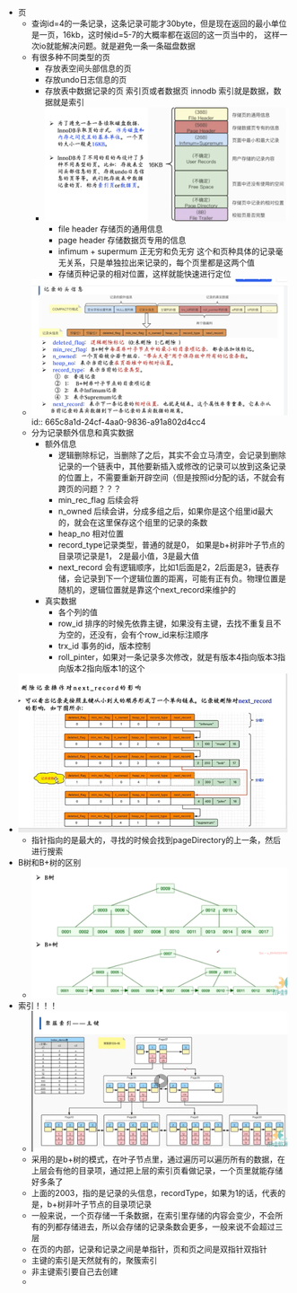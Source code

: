 - 页
	- 查询id=4的一条记录，这条记录可能才30byte，但是现在返回的最小单位是一页，16kb，这时候id=5-7的大概率都在返回的这一页当中的， 这样一次io就能解决问题。就是避免一条一条磁盘数据
	- 有很多种不同类型的页
		- 存放表空间头部信息的页
		- 存放undo日志信息的页
		- 存放表中数据记录的页  索引页或者数据页   innodb 索引就是数据，数据就是索引
		- ![image.png](../assets/image_1717338611029_0.png)
			- file header 存储页的通用信息
			- page header 存储数据页专用的信息
			- infimum + supermum 正无穷和负无穷 这个和页种具体的记录毫无关系，只是单独拉出来记录的，每个页里都是这两个值
			- 存储页种记录的相对位置，这样就能快速进行定位
	- ![image.png](../assets/image_1717340703412_0.png)
	  id:: 665c8a1d-24cf-4aa0-9836-a91a802d4cc4
	- 分为记录额外信息和真实数据
		- 额外信息
			- 逻辑删除标记，当删除了之后，其实不会立马清空，会记录到删除记录的一个链表中，其他要新插入或修改的记录可以放到这条记录的位置上，不需要重新开辟空间（但是按照id分配的话，不就会有跨页的问题？？？
			- min_rec_flag 后续会将
			- n_owned 后续会讲，分成多组之后，如果你是这个组里id最大的，就会在这里保存这个组里的记录的条数
			- heap_no 相对位置
			- record_type记录类型，普通的就是0， 如果是b+树非叶子节点的目录项记录是1， 2是最小值，3是最大值
			- next_record 会有逻辑顺序，比如1后面是2，2后面是3，链表存储，会记录到下一个逻辑位置的距离，可能有正有负。物理位置是随机的，逻辑位置就是靠这个next_record来维护的
		- 真实数据
			- 各个列的值
			- row_id 排序的时候先依靠主键，如果没有主键，去找不重复且不为空的，还没有，会有个row_id来标注顺序
			- trx_id 事务的id，版本控制
			- roll_pinter，如果对一条记录多次修改，就是有版本4指向版本3指向版本2指向版本1的这个
- ![image.png](../assets/image_1717837720588_0.png)
	- 指针指向的是最大的，寻找的时候会找到pageDirectory的上一条，然后进行搜索
- B树和B+树的区别
	- ![image.png](../assets/image_1717837829075_0.png)
- 索引！！！
	- ![image.png](../assets/image_1717838527631_0.png)
	- 采用的是b+树的模式，在叶子节点里，通过遍历可以遍历所有的数据，在上层会有他的目录项，通过把上层的索引页看做记录，一个页里就能存储好多条了
	- 上面的2003，指的是记录的头信息，recordType，如果为1的话，代表的是，b+树非叶子节点的目录项记录
	- 一般来说，一个页存储一千条数据，在索引里存储的内容会变少，不会所有的列都存储进去，所以会存储的记录条数会更多，一般来说不会超过三层
	- 在页的内部，记录和记录之间是单指针，页和页之间是双指针双指针
	- 主键的索引是天然就有的，聚簇索引
	- 非主键索引要自己去创建
	-